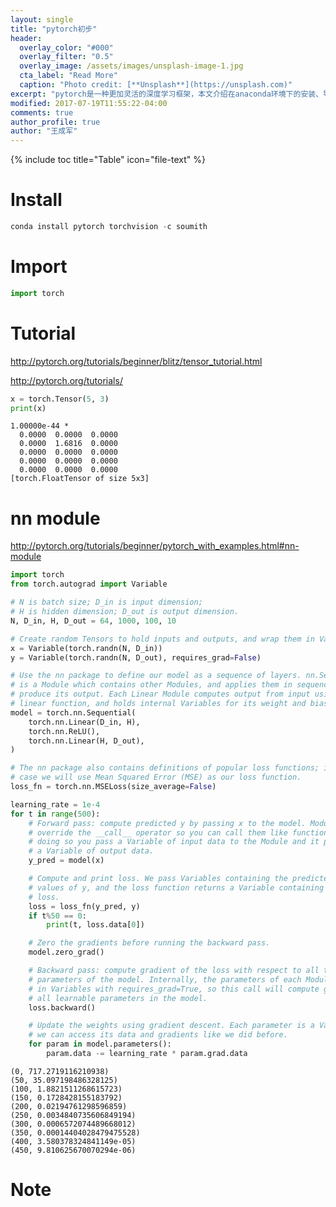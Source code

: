 ```yaml
---
layout: single
title: "pytorch初步"
header:
  overlay_color: "#000"
  overlay_filter: "0.5"
  overlay_image: /assets/images/unsplash-image-1.jpg
  cta_label: "Read More"
  caption: "Photo credit: [**Unsplash**](https://unsplash.com)"
excerpt: "pytorch是一种更加灵活的深度学习框架，本文介绍在anaconda环境下的安装、导入和使用。"
modified: 2017-07-19T11:55:22-04:00
comments: true
author_profile: true
author: "王成军"
---
```


{% include toc title="Table" icon="file-text" %}



# Install

```python
conda install pytorch torchvision -c soumith
```

# Import


```python
import torch
```

# Tutorial

http://pytorch.org/tutorials/beginner/blitz/tensor_tutorial.html

http://pytorch.org/tutorials/


```python
x = torch.Tensor(5, 3)
print(x)
```


    1.00000e-44 *
      0.0000  0.0000  0.0000
      0.0000  1.6816  0.0000
      0.0000  0.0000  0.0000
      0.0000  0.0000  0.0000
      0.0000  0.0000  0.0000
    [torch.FloatTensor of size 5x3]



# nn module

http://pytorch.org/tutorials/beginner/pytorch_with_examples.html#nn-module


```python
import torch
from torch.autograd import Variable

# N is batch size; D_in is input dimension;
# H is hidden dimension; D_out is output dimension.
N, D_in, H, D_out = 64, 1000, 100, 10

# Create random Tensors to hold inputs and outputs, and wrap them in Variables.
x = Variable(torch.randn(N, D_in))
y = Variable(torch.randn(N, D_out), requires_grad=False)

# Use the nn package to define our model as a sequence of layers. nn.Sequential
# is a Module which contains other Modules, and applies them in sequence to
# produce its output. Each Linear Module computes output from input using a
# linear function, and holds internal Variables for its weight and bias.
model = torch.nn.Sequential(
    torch.nn.Linear(D_in, H),
    torch.nn.ReLU(),
    torch.nn.Linear(H, D_out),
)

# The nn package also contains definitions of popular loss functions; in this
# case we will use Mean Squared Error (MSE) as our loss function.
loss_fn = torch.nn.MSELoss(size_average=False)

learning_rate = 1e-4
for t in range(500):
    # Forward pass: compute predicted y by passing x to the model. Module objects
    # override the __call__ operator so you can call them like functions. When
    # doing so you pass a Variable of input data to the Module and it produces
    # a Variable of output data.
    y_pred = model(x)

    # Compute and print loss. We pass Variables containing the predicted and true
    # values of y, and the loss function returns a Variable containing the
    # loss.
    loss = loss_fn(y_pred, y)
    if t%50 == 0:
        print(t, loss.data[0])

    # Zero the gradients before running the backward pass.
    model.zero_grad()

    # Backward pass: compute gradient of the loss with respect to all the learnable
    # parameters of the model. Internally, the parameters of each Module are stored
    # in Variables with requires_grad=True, so this call will compute gradients for
    # all learnable parameters in the model.
    loss.backward()

    # Update the weights using gradient descent. Each parameter is a Variable, so
    # we can access its data and gradients like we did before.
    for param in model.parameters():
        param.data -= learning_rate * param.grad.data
```

    (0, 717.2719116210938)
    (50, 35.097198486328125)
    (100, 1.8821511268615723)
    (150, 0.1728428155183792)
    (200, 0.02194761298596859)
    (250, 0.0034840735606849194)
    (300, 0.0006572074489668012)
    (350, 0.00014404028479475528)
    (400, 3.580378324841149e-05)
    (450, 9.810625670070294e-06)





# Note
